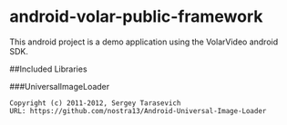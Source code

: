# android-volar-public-framework
This android project is a demo application using the VolarVideo android SDK.

##Included Libraries

###UniversalImageLoader

	Copyright (c) 2011-2012, Sergey Tarasevich
	URL: https://github.com/nostra13/Android-Universal-Image-Loader